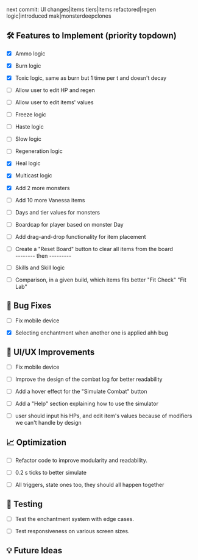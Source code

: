 

next commit: UI changes|items tiers|items refactored|regen logic|introduced mak|monsterdeepclones




## 🛠️ Features to Implement (priority topdown)
- [x] Ammo logic
- [x] Burn logic
- [x] Toxic logic, same as burn but 1 time per t and doesn't decay
- [ ] Allow user to edit HP and regen
- [ ] Allow user to edit items' values
- [ ] Freeze logic
- [ ] Haste logic
- [ ] Slow logic
- [ ] Regeneration logic
- [x] Heal logic
- [x] Multicast logic
- [x] Add 2 more monsters
- [ ] Add 10 more Vanessa items
- [ ] Days and tier values for monsters
- [ ] Boardcap for player based on monster Day
- [ ] Add drag-and-drop functionality for item placement
- [ ] Create a "Reset Board" button to clear all items from the board
      <br> -------- then ---------
- [ ]  Skills and Skill logic
- [ ]  Comparison, in a given build, which items fits better "Fit Check" "Fit Lab"


## 🐛 Bug Fixes
- [ ] Fix mobile device
- [x] Selecting enchantment when another one is applied ahh bug



## 🎨 UI/UX Improvements
- [ ] Fix mobile device
- [ ] Improve the design of the combat log for better readability
- [ ] Add a hover effect for the "Simulate Combat" button
- [ ] Add a "Help" section explaining how to use the simulator
- [ ] user should input his HPs, and edit item's values because of modifiers we can't handle by design


## 📈 Optimization
- [ ] Refactor code to improve modularity and readability.
- [ ] 0.2 s ticks to better simulate
- [ ] All triggers, state ones too, they should all happen together


## 🧪 Testing
- [ ] Test the enchantment system with edge cases.
- [ ] Test responsiveness on various screen sizes.


## 💡 Future Ideas

